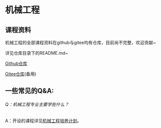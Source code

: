 # 机械工程



## 课程资料

机械工程的全部课程资料在github与gitee均有仓库，目前尚不完整，欢迎贡献~

详见仓库目录下的README.md~

[Github仓库](https://github.com/luorily/HFUT-ME-CoursesData)

[Gitee仓库](https://gitee.com/luorily/HFUT-ME-Coursesdata)(备用)



## 一些常见的Q&A:

###### Q：机械工程专业主要学些什么？

A：开设的课程详见[机械工程培养计划](专业培养方案-机械工程.md)。





